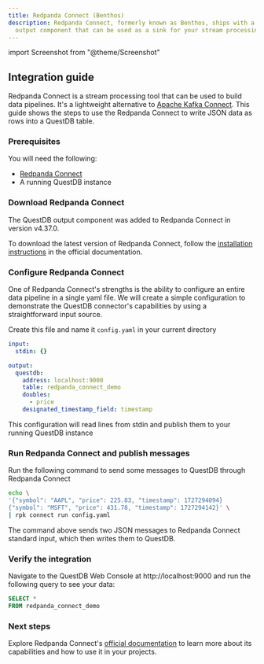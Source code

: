 ```yaml
---
title: Redpanda Connect (Benthos)
description: Redpanda Connect, formerly known as Benthos, ships with a QuestDB
  output component that can be used as a sink for your stream processing data
---
```


import Screenshot from "@theme/Screenshot"

## Integration guide

Redpanda Connect is a stream processing tool that can be used to build data pipelines.
It's a lightweight alternative to [Apache Kafka Connect](/docs/third-party-tools/kafka/questdb-kafka/).
This guide shows the steps to use the Redpanda Connect to write JSON data
as rows into a QuestDB table. 

### Prerequisites

You will need the following:

- [Redpanda Connect](https://docs.redpanda.com/redpanda-connect/about/)
- A running QuestDB instance

### Download Redpanda Connect

The QuestDB output component was added to Redpanda Connect in version v4.37.0.

To download the latest version of Redpanda Connect, follow the [installation instructions](https://docs.redpanda.com/redpanda-connect/guides/getting_started/#install) in the official documentation.

### Configure Redpanda Connect

One of Redpanda Connect's strengths is the ability to configure an entire data pipeline in a single
yaml file. We will create a simple configuration to demonstrate the QuestDB connector's capabilities
by using a straightforward input source.

Create this file and name it `config.yaml` in your current directory

```yaml
input:
  stdin: {}

output:
  questdb:
    address: localhost:9000
    table: redpanda_connect_demo
    doubles:
      - price
    designated_timestamp_field: timestamp
```

This configuration will read lines from stdin and publish them to your running QuestDB instance

### Run Redpanda Connect and publish messages

Run the following command to send some messages to QuestDB through Redpanda Connect

```bash
echo \
'{"symbol": "AAPL", "price": 225.83, "timestamp": 1727294094}
{"symbol": "MSFT", "price": 431.78, "timestamp": 1727294142}' \
| rpk connect run config.yaml
```

The command above sends two JSON messages to Redpanda Connect standard input, which then writes them to QuestDB.

### Verify the integration

Navigate to the QuestDB Web Console at http://localhost:9000 and run the following query to see your data:

```sql
SELECT *
FROM redpanda_connect_demo
```

### Next steps

Explore Redpanda Connect's [official documentation](https://docs.redpanda.com/redpanda-connect/about/) to learn more
about its capabilities and how to use it in your projects.
